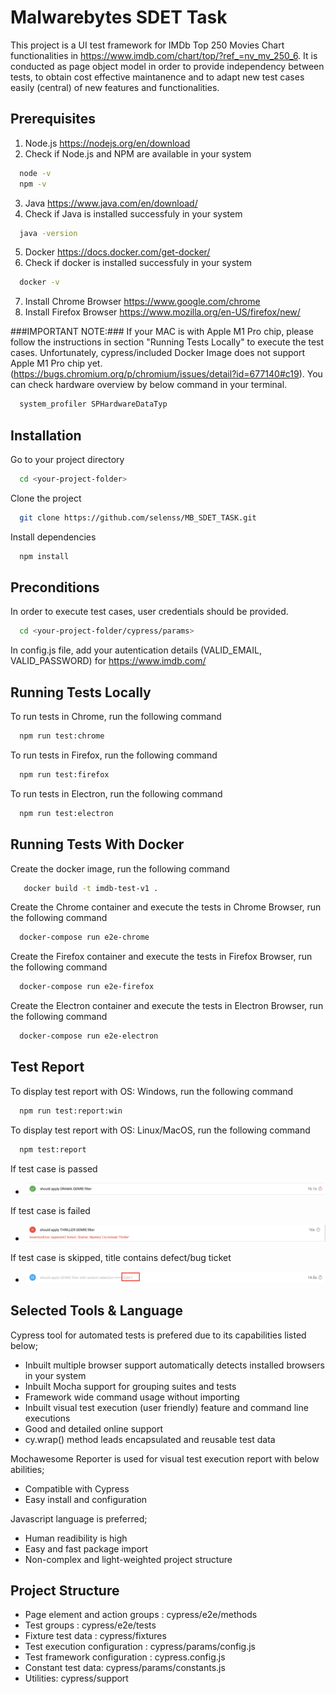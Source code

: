 # Malwarebytes SDET Task

This project is a UI test framework for IMDb Top 250 Movies Chart functionalities in https://www.imdb.com/chart/top/?ref_=nv_mv_250_6. It is conducted as page object model in order to provide independency between tests, to obtain cost effective maintanence and to adapt new test cases easily (central) of new features and functionalities.

## Prerequisites

1. Node.js https://nodejs.org/en/download
2. Check if Node.js and NPM are available in your system
```bash
  node -v
  npm -v
```
3. Java https://www.java.com/en/download/
4. Check if Java is installed successfuly in your system
```bash
  java -version
```
5. Docker https://docs.docker.com/get-docker/
6. Check if docker is installed successfuly in your system
```bash
  docker -v
```
7. Install Chrome Browser https://www.google.com/chrome 
8. Install Firefox Browser https://www.mozilla.org/en-US/firefox/new/ 

###IMPORTANT NOTE:### If your MAC is with Apple M1 Pro chip, please follow the instructions in section "Running Tests Locally" to execute the test cases. Unfortunately, cypress/included Docker Image does not support Apple M1 Pro chip yet.(https://bugs.chromium.org/p/chromium/issues/detail?id=677140#c19). You can check hardware overview by below command in your terminal.

```bash
  system_profiler SPHardwareDataTyp
```

## Installation

Go to your project directory

```bash
  cd <your-project-folder>
```

Clone the project

```bash
  git clone https://github.com/selenss/MB_SDET_TASK.git
```

Install dependencies

```bash
  npm install
```

## Preconditions

In order to execute test cases, user credentials should be provided. 

```bash
  cd <your-project-folder/cypress/params>
```
In config.js file, add your autentication details (VALID_EMAIL, VALID_PASSWORD) for https://www.imdb.com/ 


## Running Tests Locally

To run tests in Chrome, run the following command

```bash
  npm run test:chrome
```

To run tests in Firefox, run the following command

```bash
  npm run test:firefox
```

To run tests in Electron, run the following command

```bash
  npm run test:electron
```

## Running Tests With Docker

Create the docker image, run the following command
```bash
   docker build -t imdb-test-v1 .
```
Create the Chrome container and execute the tests in Chrome Browser, run the following command
```bash
  docker-compose run e2e-chrome
```
Create the Firefox container and execute the tests in Firefox Browser, run the following command
```bash
  docker-compose run e2e-firefox
```
Create the Electron container and execute the tests in Electron Browser, run the following command
```bash
  docker-compose run e2e-electron
```

## Test Report

To display test report with OS: Windows, run the following command

```bash
  npm run test:report:win
```
To display test report with OS: Linux/MacOS, run the following command

```bash
  npm test:report
```
If test case is passed
* ![Alt text](images/passed_test.png)

If test case is failed
* ![Alt text](images/failed_test.png)

If test case is skipped, title contains defect/bug ticket
* ![Alt text](images/skipped_case.png)

## Selected Tools & Language
Cypress tool for automated tests is prefered due to its capabilities listed below;
* Inbuilt multiple browser support automatically detects installed browsers in your system
* Inbuilt Mocha support for grouping suites and tests
* Framework wide command usage without importing
* Inbuilt visual test execution (user friendly) feature and command line executions 
* Good and detailed online support 
* cy.wrap() method leads encapsulated and reusable test data

Mochawesome Reporter is used for visual test execution report with below abilities;
* Compatible with Cypress 
* Easy install and configuration

Javascript language is preferred;
* Human readibility is high
* Easy and fast package import 
* Non-complex and light-weighted project structure

## Project Structure
* Page element and action groups : cypress/e2e/methods
* Test groups : cypress/e2e/tests
* Fixture test data : cypress/fixtures
* Test execution configuration : cypress/params/config.js
* Test framework configuration : cypress.config.js
* Constant test data: cypress/params/constants.js
* Utilities: cypress/support

